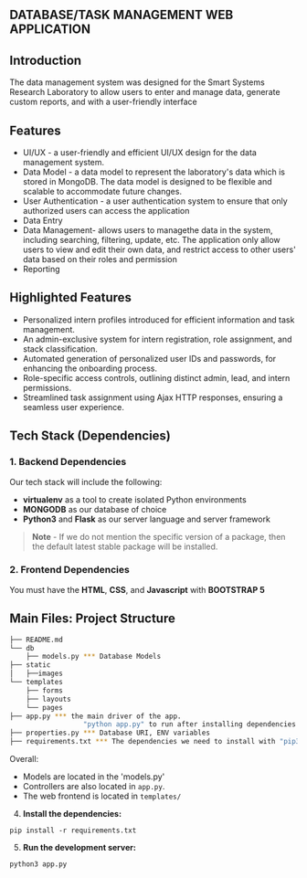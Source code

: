 DATABASE/TASK MANAGEMENT WEB APPLICATION
-----

## Introduction

The data management system was designed for the Smart Systems Research Laboratory to allow users to enter and manage data, generate custom reports, and with a user-friendly interface

## Features
* UI/UX - a user-friendly and efficient UI/UX design for the data management system. 
* Data Model -  a data model to represent the laboratory's data which is stored in MongoDB. The data model is designed to be flexible and scalable to accommodate future changes.
* User Authentication - a user authentication system to ensure that only authorized users can access the application
* Data Entry 
* Data Management- allows users to managethe data in the system, including searching, filtering, update, etc. The application only allow users to view and edit their own data, and restrict access to other users' data based on their roles and permission
* Reporting
## Highlighted Features
* Personalized intern profiles introduced for efficient information
and task management.
* An admin-exclusive system for intern registration, role assignment, and stack classification.
* Automated generation of personalized user IDs and passwords, for enhancing the onboarding process.
* Role-specific access controls, outlining distinct admin, lead, and intern permissions.
* Streamlined task assignment using Ajax HTTP responses, ensuring a seamless user experience.

## Tech Stack (Dependencies)

### 1. Backend Dependencies
Our tech stack will include the following:
 * **virtualenv** as a tool to create isolated Python environments
 * **MONGODB** as our database of choice
 * **Python3** and **Flask** as our server language and server framework

> **Note** - If we do not mention the specific version of a package, then the default latest stable package will be installed. 

### 2. Frontend Dependencies
You must have the **HTML**, **CSS**, and **Javascript** with **BOOTSTRAP 5**

## Main Files: Project Structure

  ```sh
  ├── README.md
  └── db
      ├── models.py *** Database Models
  ├── static
  │   ├──images
  └── templates
      ├── forms
      ├── layouts
      └── pages
  ├── app.py *** the main driver of the app.
                    "python app.py" to run after installing dependencies
  ├── properties.py *** Database URI, ENV variables
  ├── requirements.txt *** The dependencies we need to install with "pip3 install -r requirements.txt"
  ```

Overall:
* Models are located in the 'models.py'
* Controllers are also located in `app.py`.
* The web frontend is located in `templates/`


4. **Install the dependencies:**
```
pip install -r requirements.txt
```

5. **Run the development server:**
```
python3 app.py
```
